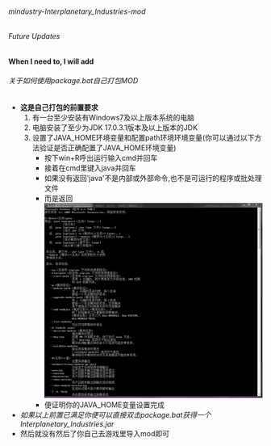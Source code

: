 ###### mindustry-Interplanetary_Industries-mod
###### Future Updates
**When I need to, I will add**
###### 关于如何使用package.bat自己打包MOD
- **这是自己打包的前置要求**
    1. 有一台至少安装有Windows7及以上版本系统的电脑
    2. 电脑安装了至少为JDK 17.0.3.1版本及以上版本的JDK
    3. 设置了JAVA_HOME环境变量和配置path环境环境变量(你可以通过以下方法验证是否正确配置了JAVA_HOME环境变量)
        - 按下win+R呼出运行输入cmd并回车
        - 接着在cmd里键入java并回车
        - 如果没有返回'java'不是内部或外部命令,也不是可运行的程序或批处理文件
        - 而是返回![JAVA](https://github.com/936338156/mindustry-Interplanetary-Industries-mod/blob/main/Z0-README/图片/java.PNG)
        - 便证明你的JAVA_HOME变量设置完成
- *如果以上前置已满足你便可以直接双击package.bat获得一个Interplanetary_Industries.jar*
- 然后就没有然后了你自己去游戏里导入mod即可